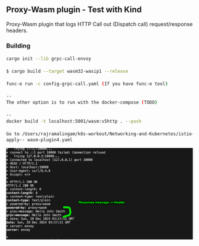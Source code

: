 ## Proxy-Wasm plugin - Test with Kind 

Proxy-Wasm plugin that logs HTTP Call out (Dispatch call) request/response headers.

### Building

```sh
cargo init --lib grpc-call-envoy  

$ cargo build --target wasm32-wasip1 --release

func-e run -c config-grpc-call.yaml (If you have func-e tool)

-- 
The other option is to run with the docker-compose (TODO)

--
docker build -t localhost:5001/wasm:v5http . --push

Go to /Users/rajramalingam/k8s-workout/Networking-and-Kubernetes/istio-1.24.1/wasm-extension 
apply-- wasm-plugin4.yaml


```
![Alt text]( output.png "Output")